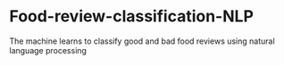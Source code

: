 # Food-review-classification-NLP
The machine learns to classify good and bad food reviews using natural language processing 
